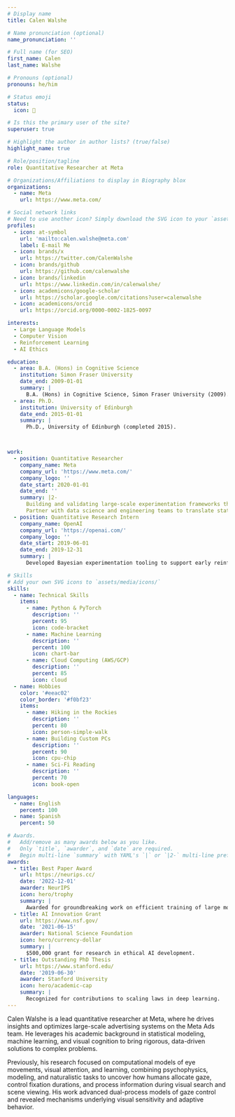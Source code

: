 ```yaml
---
# Display name
title: Calen Walshe

# Name pronunciation (optional)
name_pronunciation: ''

# Full name (for SEO)
first_name: Calen
last_name: Walshe

# Pronouns (optional)
pronouns: he/him

# Status emoji
status:
  icon: 🚀

# Is this the primary user of the site?
superuser: true

# Highlight the author in author lists? (true/false)
highlight_name: true

# Role/position/tagline
role: Quantitative Researcher at Meta

# Organizations/Affiliations to display in Biography blox
organizations:
  - name: Meta
    url: https://www.meta.com/

# Social network links
# Need to use another icon? Simply download the SVG icon to your `assets/media/icons/` folder.
profiles:
  - icon: at-symbol
    url: 'mailto:calen.walshe@meta.com'
    label: E-mail Me
  - icon: brands/x
    url: https://twitter.com/CalenWalshe
  - icon: brands/github
    url: https://github.com/calenwalshe
  - icon: brands/linkedin
    url: https://www.linkedin.com/in/calenwalshe/
  - icon: academicons/google-scholar
    url: https://scholar.google.com/citations?user=calenwalshe
  - icon: academicons/orcid
    url: https://orcid.org/0000-0002-1825-0097

interests:
  - Large Language Models
  - Computer Vision
  - Reinforcement Learning
  - AI Ethics

education:
  - area: B.A. (Hons) in Cognitive Science
    institution: Simon Fraser University
    date_end: 2009-01-01
    summary: |
      B.A. (Hons) in Cognitive Science, Simon Fraser University (2009).
  - area: Ph.D.
    institution: University of Edinburgh
    date_end: 2015-01-01
    summary: |
      Ph.D., University of Edinburgh (completed 2015).



work:
  - position: Quantitative Researcher
    company_name: Meta
    company_url: 'https://www.meta.com/'
    company_logo: ''
    date_start: 2020-01-01
    date_end: ''
    summary: |2-
      Building and validating large-scale experimentation frameworks that guide product strategy across the Meta family of apps.
      Partner with data science and engineering teams to translate statistical insights into measurable impact.
  - position: Quantitative Research Intern
    company_name: OpenAI
    company_url: 'https://openai.com/'
    company_logo: ''
    date_start: 2019-06-01
    date_end: 2019-12-31
    summary: |
      Developed Bayesian experimentation tooling to support early reinforcement learning research initiatives.

# Skills
# Add your own SVG icons to `assets/media/icons/`
skills:
  - name: Technical Skills
    items:
      - name: Python & PyTorch
        description: ''
        percent: 95
        icon: code-bracket
      - name: Machine Learning
        description: ''
        percent: 100
        icon: chart-bar
      - name: Cloud Computing (AWS/GCP)
        description: ''
        percent: 85
        icon: cloud
  - name: Hobbies
    color: '#eeac02'
    color_border: '#f0bf23'
    items:
      - name: Hiking in the Rockies
        description: ''
        percent: 80
        icon: person-simple-walk
      - name: Building Custom PCs
        description: ''
        percent: 90
        icon: cpu-chip
      - name: Sci-Fi Reading
        description: ''
        percent: 70
        icon: book-open

languages:
  - name: English
    percent: 100
  - name: Spanish
    percent: 50

# Awards.
#   Add/remove as many awards below as you like.
#   Only `title`, `awarder`, and `date` are required.
#   Begin multi-line `summary` with YAML's `|` or `|2-` multi-line prefix and indent 2 spaces below.
awards:
  - title: Best Paper Award
    url: https://neurips.cc/
    date: '2022-12-01'
    awarder: NeurIPS
    icon: hero/trophy
    summary: |
      Awarded for groundbreaking work on efficient training of large models.
  - title: AI Innovation Grant
    url: https://www.nsf.gov/
    date: '2021-06-15'
    awarder: National Science Foundation
    icon: hero/currency-dollar
    summary: |
      $500,000 grant for research in ethical AI development.
  - title: Outstanding PhD Thesis
    url: https://www.stanford.edu/
    date: '2019-06-30'
    awarder: Stanford University
    icon: hero/academic-cap
    summary: |
      Recognized for contributions to scaling laws in deep learning.
---
```


Calen Walshe is a lead quantitative researcher at Meta, where he drives insights and optimizes large-scale advertising systems on the Meta Ads team. He leverages his academic background in statistical modeling, machine learning, and visual cognition to bring rigorous, data-driven solutions to complex problems.

Previously, his research focused on computational models of eye movements, visual attention, and learning, combining psychophysics, modeling, and naturalistic tasks to uncover how humans allocate gaze, control fixation durations, and process information during visual search and scene viewing. His work advanced dual-process models of gaze control and revealed mechanisms underlying visual sensitivity and adaptive behavior.
